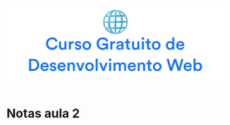 <div align="center">
<img  src="../images/header.png" alt="Curso Gratuito Web Dev Awari" />
</div>

# Notas aula 2